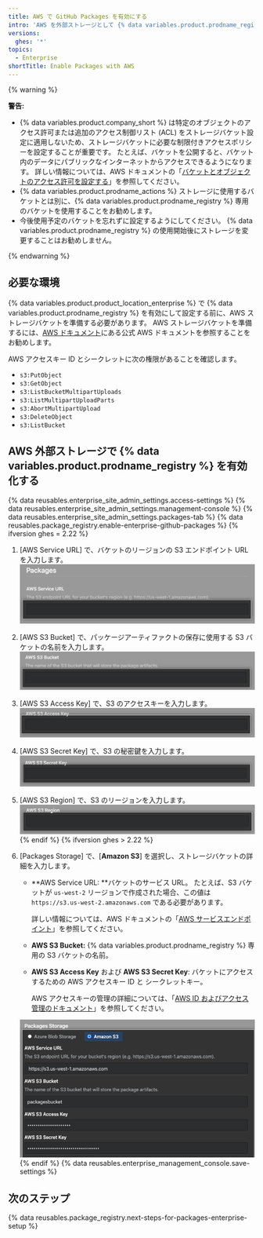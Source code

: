```yaml
---
title: AWS で GitHub Packages を有効にする
intro: 'AWS を外部ストレージとして {% data variables.product.prodname_registry %} を設定します。'
versions:
  ghes: '*'
topics:
  - Enterprise
shortTitle: Enable Packages with AWS
---
```


{% warning %}

**警告:**
- {% data variables.product.company_short %} は特定のオブジェクトのアクセス許可または追加のアクセス制御リスト (ACL) をストレージバケット設定に適用しないため、ストレージバケットに必要な制限付きアクセスポリシーを設定することが重要です。 たとえば、バケットを公開すると、バケット内のデータにパブリックなインターネットからアクセスできるようになります。 詳しい情報については、AWS ドキュメントの「[バケットとオブジェクトのアクセス許可を設定する](https://docs.aws.amazon.com/AmazonS3/latest/user-guide/set-permissions.html)」を参照してください。
- {% data variables.product.prodname_actions %} ストレージに使用するバケットとは別に、{% data variables.product.prodname_registry %} 専用のバケットを使用することをお勧めします。
- 今後使用予定のバケットを忘れずに設定するようにしてください。 {% data variables.product.prodname_registry %} の使用開始後にストレージを変更することはお勧めしません。

{% endwarning %}

## 必要な環境

{% data variables.product.product_location_enterprise %} で {% data variables.product.prodname_registry %} を有効にして設定する前に、AWS ストレージバケットを準備する必要があります。 AWS ストレージバケットを準備するには、[AWS ドキュメント](https://docs.aws.amazon.com/index.html)にある公式 AWS ドキュメントを参照することをお勧めします。

AWS アクセスキー ID とシークレットに次の権限があることを確認します。
  - `s3:PutObject`
  - `s3:GetObject`
  - `s3:ListBucketMultipartUploads`
  - `s3:ListMultipartUploadParts`
  - `s3:AbortMultipartUpload`
  - `s3:DeleteObject`
  - `s3:ListBucket`

## AWS 外部ストレージで {% data variables.product.prodname_registry %} を有効化する

{% data reusables.enterprise_site_admin_settings.access-settings %}
{% data reusables.enterprise_site_admin_settings.management-console %}
{% data reusables.enterprise_site_admin_settings.packages-tab %}
{% data reusables.package_registry.enable-enterprise-github-packages %}
{% ifversion ghes = 2.22 %}
1. [AWS Service URL] で、バケットのリージョンの S3 エンドポイント URL を入力します。 ![[AWS Service URL] フィールド](/assets/images/enterprise/site-admin-settings/storage-service-url.png)
1. [AWS S3 Bucket] で、パッケージアーティファクトの保存に使用する S3 バケットの名前を入力します。 ![[AWS S3 Bucket] フィールド](/assets/images/enterprise/site-admin-settings/aws-s3-bucket.png)
1. [AWS S3 Access Key] で、S3 のアクセスキーを入力します。 ![[AWS S3 Access Key] フィールド](/assets/images/enterprise/site-admin-settings/aws-s3-access-key.png)
1. [AWS S3 Secret Key] で、S3 の秘密鍵を入力します。 ![[AWS S3 Secret Key] フィールド](/assets/images/enterprise/site-admin-settings/aws-s3-secret-key.png)
1. [AWS S3 Region] で、S3 のリージョンを入力します。 ![[AWS S3 Region] フィールド](/assets/images/enterprise/site-admin-settings/aws-s3-region.png)
{% endif %}
{% ifversion ghes > 2.22 %}
1. [Packages Storage] で、[**Amazon S3**] を選択し、ストレージバケットの詳細を入力します。
    - **AWS Service URL: **バケットのサービス URL。 たとえば、S3 バケットが `us-west-2` リージョンで作成された場合、この値は `https://s3.us-west-2.amazonaws.com` である必要があります。

      詳しい情報については、AWS ドキュメントの「[AWS サービスエンドポイント](https://docs.aws.amazon.com/general/latest/gr/rande.html)」を参照してください。

    - **AWS S3 Bucket:** {% data variables.product.prodname_registry %} 専用の S3 バケットの名前。
    - **AWS S3 Access Key** および **AWS S3 Secret Key**: バケットにアクセスするための AWS アクセスキー ID と シークレットキー。

      AWS アクセスキーの管理の詳細については、「[AWS ID およびアクセス管理のドキュメント](https://docs.aws.amazon.com/iam/index.html)」を参照してください。

    ![S3 AWS バケットの詳細入力ボックス](/assets/images/help/package-registry/s3-aws-storage-bucket-details.png)
{% endif %}
{% data reusables.enterprise_management_console.save-settings %}

## 次のステップ

{% data reusables.package_registry.next-steps-for-packages-enterprise-setup %}
